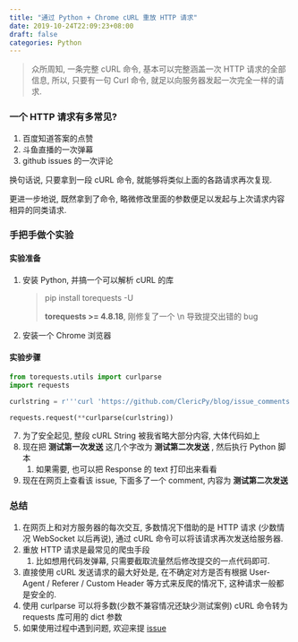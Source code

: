 ```yaml
---
title: "通过 Python + Chrome cURL 重放 HTTP 请求"
date: 2019-10-24T22:09:23+08:00
draft: false
categories: Python
---
```


> 众所周知, 一条完整 cURL 命令, 基本可以完整涵盖一次 HTTP 请求的全部信息, 所以, 只要有一句 Curl 命令, 就足以向服务器发起一次完全一样的请求.

### 一个 HTTP 请求有多常见?

1. 百度知道答案的点赞
2. 斗鱼直播的一次弹幕
3. github issues 的一次评论

换句话说, 只要拿到一段 cURL 命令, 就能够将类似上面的各路请求再次复现.

更进一步地说, 既然拿到了命令, 略微修改里面的参数便足以发起与上次请求内容相异的同类请求.

### 手把手做个实验

#### 实验准备

1. 安装 Python, 并搞一个可以解析 cURL 的库

   > pip install torequests -U
   >
   > **torequests  >= 4.8.18**, 刚修复了一个 \n 导致提交出错的 bug

2. 安装一个 Chrome 浏览器

####  实验步骤

```python
from torequests.utils import curlparse
import requests

curlstring = r'''curl 'https://github.com/ClericPy/blog/issue_comments' -H 'Connection: keep-alive' -H 'Origin: https://github.com'[这里省略很多字符串]测试第一次发送[这里省略很多字符串] --compressed'''

requests.request(**curlparse(curlstring))

```

7. 为了安全起见, 整段 cURL String 被我省略大部分内容, 大体代码如上
8. 现在把 **测试第一次发送** 这几个字改为 **测试第二次发送** , 然后执行 Python 脚本
   1. 如果需要, 也可以把 Response 的 text 打印出来看看
9. 现在在网页上查看该 issue, 下面多了一个 comment, 内容为 **测试第二次发送**

### 总结

1. 在网页上和对方服务器的每次交互, 多数情况下借助的是 HTTP 请求 (少数情况 WebSocket 以后再说), 通过 cURL 命令可以将该请求再次发送给服务器.
2. 重放 HTTP 请求是最常见的爬虫手段
   1. 比如想用代码发弹幕, 只需要截取流量然后修改提交的一点代码即可.
3. 直接使用 cURL 发送请求的最大好处是, 在不确定对方是否有根据 User-Agent / Referer / Custom Header 等方式来反爬的情况下, 这种请求一般都是安全的.
4. 使用 curlparse 可以将多数(少数不兼容情况还缺少测试案例) cURL 命令转为 requests 库可用的 dict 参数
5. 如果使用过程中遇到问题, 欢迎来提 [issue]( https://github.com/ClericPy/torequests/issues )
